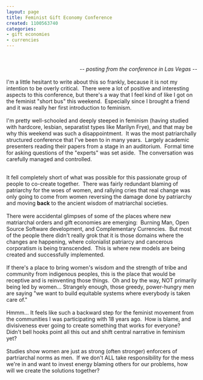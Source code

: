 ```yaml
---
layout: page
title: Feminist Gift Economy Conference
created: 1100563740
categories:
- gift economies
- currencies
---
```

<p>&nbsp;</p><div style="text-align: right;"><em>-- posting from the conference in Las Vegas --</em></div><div>&nbsp;</div><div>I'm a little hesitant to write about this so frankly, because it is not my intention to be overly critical. &nbsp;There were a lot of positive and interesting aspects to this conference, but there's a way that I feel kind of like I got on the feminist "short bus" this weekend. &nbsp;Especially since I brought a friend and it was really her first introduction to feminism.</div><div>&nbsp;</div><div>I'm pretty well-schooled and deeply steeped in feminism (having studied with hardcore, lesbian, separatist types like Marilyn Frye), and that may be why this weekend was such a disappointment. &nbsp;It was the most patriarchally structured conference that I've been to in many years. &nbsp;Largely academic presenters reading their papers from a stage in an auditorium. &nbsp;Formal time for asking questions of the "experts" was set aside. &nbsp;The conversation was carefully managed and controlled. &nbsp;</div><p><!--break--></p><div>&nbsp;</div><div>It fell completely short of what was possible for this passionate group of people to co-create together. &nbsp;There was fairly redundant blaming of patriarchy for the woes of women, and rallying cries that real change was only going to come from women reversing the damage done by patriarchy and moving <strong>back</strong> to the ancient wisdom of matriarchal societies. &nbsp;</div><div>&nbsp;</div><div>There were accidental glimpses of some of the places where new matriarchal orders and gift economies are emerging: &nbsp;Burning Man, Open Source Software development, and Complementary Currencies. &nbsp;But most of the people there didn't really grok that it is those domains where the changes are happening, where colonialist patriarcy and cancerous corporatism is being transcended. &nbsp;This is where new models are being created and successfully implemented. &nbsp;</div><div>&nbsp;</div><div>If there's a place to bring women's wisdom and the strength of tribe and community from indigenous peoples, this is the place that would be receptive and is reinventing those things. &nbsp;Oh and by the way, NOT primarily being led by women... Strangely enough, those greedy, power-hungry men are saying "we want to build equitable systems where everybody is taken care of."</div><div>&nbsp;</div><div>Hmmm... It feels like such a backward step for the feminist movement from the communities I was participating with 18 years ago. &nbsp;How is blame, and divisiveness ever going to create something that works for everyone? &nbsp; Didn't bell hooks point all this out and shift central narrative in feminism yet?&nbsp;</div><div>&nbsp;</div><div>Studies show women are just as strong (often stronger) enforcers of partriarchal norms as men. &nbsp;If we don't ALL take responsibility for the mess we're in and want to invest energy blaming others for our problems, how will we create the solutions together?</div><div>&nbsp;</div>
